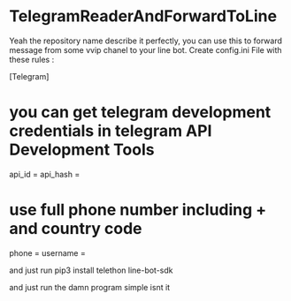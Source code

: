 # TelegramReaderAndForwardToLine
Yeah the repository name describe it perfectly, you can use this to forward message from some vvip chanel to your line bot.
Create config.ini File with these rules :

[Telegram]
# you can get telegram development credentials in telegram API Development Tools
api_id = 
api_hash = 

# use full phone number including + and country code
phone = 
username = 


and just run pip3 install telethon line-bot-sdk

and just run the damn program simple isnt it
